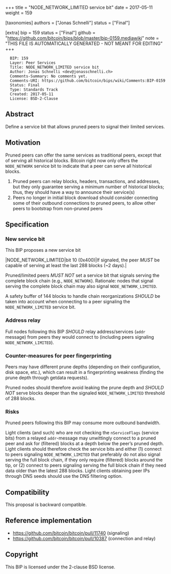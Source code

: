 
+++
title = "NODE_NETWORK_LIMITED service bit"
date = 2017-05-11
weight = 159

[taxonomies]
authors = ["Jonas Schnelli"]
status = ["Final"]

[extra]
bip = 159
status = ["Final"]
github = "https://github.com/bitcoin/bips/blob/master/bip-0159.mediawiki"
note = "THIS FILE IS AUTOMATICALLY GENERATED - NOT MEANT FOR EDITING"
+++

```
  BIP: 159
  Layer: Peer Services
  Title: NODE_NETWORK_LIMITED service bit
  Author: Jonas Schnelli <dev@jonasschnelli.ch>
  Comments-Summary: No comments yet.
  Comments-URI: https://github.com/bitcoin/bips/wiki/Comments:BIP-0159
  Status: Final
  Type: Standards Track
  Created: 2017-05-11
  License: BSD-2-Clause
```

<h2> Abstract </h2>


Define a service bit that allows pruned peers to signal their limited services.

<h2>Motivation</h2>


Pruned peers can offer the same services as traditional peers, except that of serving all historical blocks.
Bitcoin right now only offers the `NODE_NETWORK` service bit to indicate that a peer can serve
all historical blocks.
1.  Pruned peers can relay blocks, headers, transactions, and addresses, but they only guarantee serving a minimum number of historical blocks; thus, they should have a way to announce their service(s)
1.  Peers no longer in initial block download should consider connecting some of their outbound connections to pruned peers, to allow other peers to bootstrap from non-pruned peers


<h2> Specification </h2>


<h3> New service bit </h3>


This BIP proposes a new service bit


|NODE_NETWORK_LIMITED|bit 10 (0x400)|If signaled, the peer <I>MUST</I> be capable of serving at least the last 288 blocks (~2 days).|


Pruned/limited peers <I>MUST NOT</I> set a service bit that signals serving the complete block chain (e.g., `NODE_NETWORK`). Rationale: nodes that signal serving the complete block chain may also signal `NODE_NETWORK_LIMITED`.

A safety buffer of 144 blocks to handle chain reorganizations <I>SHOULD</I> be taken into account when connecting to a peer signaling the `NODE_NETWORK_LIMITED` service bit.

<h3> Address relay </h3>


Full nodes following this BIP <I>SHOULD</I> relay address/services (`addr` message) from peers they would connect to (including peers signaling `NODE_NETWORK_LIMITED`).

<h3> Counter-measures for peer fingerprinting </h3>


Peers may have different prune depths (depending on their configuration, disk space, etc.), which can result in a fingerprinting weakness (finding the prune depth through getdata requests).

Pruned nodes should therefore avoid leaking the prune depth and <I>SHOULD NOT</I> serve blocks deeper than the signaled `NODE_NETWORK_LIMITED` threshold of 288 blocks.

<h3> Risks </h3>


Pruned peers following this BIP may consume more outbound bandwidth.

Light clients (and such) who are not checking the `nServiceFlags` (service bits) from a relayed `addr`-message may unwittingly connect to a pruned peer and ask for (filtered) blocks at a depth below the peer’s pruned depth. Light clients should therefore check the service bits and either (1) connect to peers signaling `NODE_NETWORK_LIMITED` that preferably do not also signal serving the full block chain, if they only require (filtered) blocks around the tip, or (2) connect to peers signaling serving the full block chain if they need data older than the latest 288 blocks. Light clients obtaining peer IPs through DNS seeds should use the DNS filtering option.

<h2> Compatibility </h2>


This proposal is backward compatible.

<h2> Reference implementation </h2>


*  https://github.com/bitcoin/bitcoin/pull/11740 (signaling)
*  https://github.com/bitcoin/bitcoin/pull/10387 (connection and relay)


<h2> Copyright </h2>


This BIP is licensed under the 2-clause BSD license.
